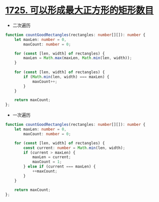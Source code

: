 
# [1725. 可以形成最大正方形的矩形数目](https://leetcode-cn.com/problems/number-of-rectangles-that-can-form-the-largest-square/submissions/)

- 二次遍历

```ts
function countGoodRectangles(rectangles: number[][]): number {
    let maxLen: number = 0,
        maxCount: number = 0;

    for (const [len, width] of rectangles) {
        maxLen = Math.max(maxLen, Math.min(len, width));
    }
    
    for (const [len, width] of rectangles) {
        if (Math.min(len, width) === maxLen) {
            maxCount++;
        }
    }

    return maxCount;
};
```

- 一次遍历

```ts
function countGoodRectangles(rectangles: number[][]): number {
    let maxLen: number = 0,
        maxCount: number = 0;

    for (const [len, width] of rectangles) {
        const current: number = Math.min(len, width);
        if (current > maxLen) {
            maxLen = current;
            maxCount = 1;
        } else if (current === maxLen) {
            ++maxCount;
        }
    }

    return maxCount;
};
```
